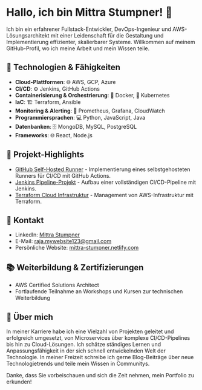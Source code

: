 # Hallo, ich bin Mittra Stumpner! 👾

Ich bin ein erfahrener Fullstack-Entwickler, DevOps-Ingenieur und AWS-Lösungsarchitekt mit einer Leidenschaft für die Gestaltung und Implementierung effizienter, skalierbarer Systeme. Willkommen auf meinem GitHub-Profil, wo ich meine Arbeit und mein Wissen teile.

## 🌌 Technologien & Fähigkeiten
- **Cloud-Plattformen**: 🌐 AWS, GCP, Azure
- **CI/CD**: ⚙️ Jenkins, GitHub Actions
- **Containerisierung & Orchestrierung**: 🐳 Docker, 🌊 Kubernetes
- **IaC**: 🏗️ Terraform, Ansible
- **Monitoring & Alerting**: 🔭 Prometheus, Grafana, CloudWatch
- **Programmiersprachen**: 💻 Python, JavaScript, Java
- **Datenbanken**: 🗄 MongoDB, MySQL, PostgreSQL
- **Frameworks**: 🌐 React, Node.js

## 🚀 Projekt-Highlights
- [GitHub Self-Hosted Runner](https://github.com/flow-84/self-hosted-runner) - Implementierung eines selbstgehosteten Runners für CI/CD mit GitHub Actions.
- [Jenkins Pipeline-Projekt](https://github.com/flow-84/Pipeline) - Aufbau einer vollständigen CI/CD-Pipeline mit Jenkins.
- [Terraform Cloud Infrastruktur](https://github.com/flow-84/terraform-sns-lambda-ddb) - Management von AWS-Infrastruktur mit Terraform.

## 📡 Kontakt
- LinkedIn: [Mittra Stumpner](https://linkedin.com/in/mittra-stumpner)
- E-Mail: [raja.mywebsite123@gmail.com](mailto:raja.mywebsite123@gmail.com)
- Persönliche Website: [mittra-stumpner.netlify.com](https://mittra-stumpner.netlify.com)

## 📚 Weiterbildung & Zertifizierungen
- AWS Certified Solutions Architect
- Fortlaufende Teilnahme an Workshops und Kursen zur technischen Weiterbildung

## 🌠 Über mich
In meiner Karriere habe ich eine Vielzahl von Projekten geleitet und erfolgreich umgesetzt, von Microservices über komplexe CI/CD-Pipelines bis hin zu Cloud-Lösungen. Ich schätze ständiges Lernen und Anpassungsfähigkeit in der sich schnell entwickelnden Welt der Technologie. In meiner Freizeit schreibe ich gerne Blog-Beiträge über neue Technologietrends und teile mein Wissen in Communitys.

Danke, dass Sie vorbeischauen und sich die Zeit nehmen, mein Portfolio zu erkunden!
